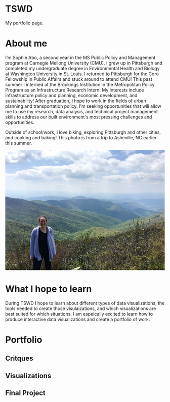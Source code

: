 # TSWD
My portfolio page. 

# About me
I’m Sophie Abo, a second year in the MS Public Policy and Management program at Carnegie Mellong University (CMU). I grew up in Pittsburgh and completed my undergraduate degree in Environmental Health and Biology at Washington University in St. Louis. I returned to Pittsburgh for the Coro Fellowship in Public Affairs and stuck around to attend CMU! This past summer I interned at the Brookings Institution in the Metropolitan Policy Program as an Infrastructure Research Intern. My interests include infrastructure policy and planning, economic development, and sustainability! After graduation, I hope to work in the fields of urban planning and transportation policy. I'm seeking opportunities that will allow me to use my research, data analysis, and technical project management skills to address our built environment's most pressing challenges and opportunities.

Outside of school/work, I love biking, exploring Pittsburgh and other cities, and cooking and baking! This photo is from a trip to Asheville, NC earlier this summer.

![Craggy Gardesn Asheville, NC](Asheville.jpeg)

# What I hope to learn 
During TSWD I hope to learn about different types of data visualizations, the tools needed to create those visulaizations, and which visualizations are best suited for which situations. I am espeically excited to learn how to produce interactive data visualizations and create a portfolio of work. 


# Portfolio

## Critques

## Visualizations

## Final Project

